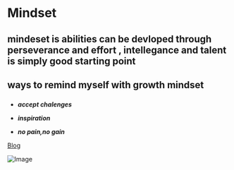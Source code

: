 # Mindset

## mindeset is abilities can be devloped through perseverance and effort , intellegance and talent is simply good starting point

## ways to remind myself with growth mindset 

### 
- ***accept chalenges*** 

- ***inspiration*** 

- ***no pain,no gain***

[Blog](https://www.atlassian.com/blog/inside-atlassian/growth-mindset)

![Image](https://brainworldmagazine.com/wp-content/uploads/2017/10/BrainSeedling.jpg)
